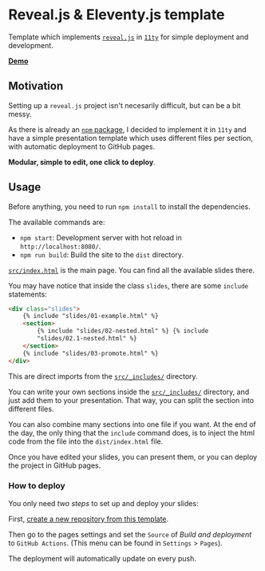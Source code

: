 # Reveal.js & Eleventy.js template

Template which implements [`reveal.js`](https://revealjs.com/) in [`11ty`](https://www.11ty.dev/) for simple deployment and development.

[**Demo**](https://bullrich.dev/reveal-eleventy-template/)

## Motivation

Setting up a `reveal.js` project isn't necesarily difficult, but can be a bit messy.

As there is already an [`npm` package](https://www.npmjs.com/package/reveal.js?activeTab=readme), I decided to implement it in `11ty` and have a simple presentation template which uses different files per section, with automatic deployment to GitHub pages.

**Modular, simple to edit, one click to deploy**.

## Usage

Before anything, you need to run `npm install` to install the dependencies.

The available commands are:

- `npm start`: Development server with hot reload in `http://localhost:8080/`.
- `npm run build`: Build the site to the `dist` directory.

[`src/index.html`](./src/index.html) is the main page. You can find all the available slides there.

You may have notice that inside the class `slides`, there are some `include` statements:

```html
<div class="slides">
    {% include "slides/01-example.html" %}
    <section>
        {% include "slides/02-nested.html" %} {% include
        "slides/02.1-nested.html" %}
    </section>
    {% include "slides/03-promote.html" %}
</div>
```

This are direct imports from the [`src/_includes/`](src/_includes/) directory.

You can write your own sections inside the [`src/_includes/`](src/_includes/) directory, and just add them to your presentation. That way, you can split the section into different files.

You can also combine many sections into one file if you want. At the end of the day, the only thing that the `include` command does, is to inject the html code from the file into the `dist/index.html` file.

Once you have edited your slides, you can present them, or you can deploy the project in GitHub pages.

### How to deploy

You only need _two steps_ to set up and deploy your slides:

First, [create a new repository from this template](https://github.com/new?template_name=reveal-eleventy-template&template_owner=Bullrich).

Then go to the pages settings and set the `Source` of _Build and deployment_ to `GitHub Actions`. (This menu can be found in `Settings` > `Pages`).

The deployment will automatically update on every push.
